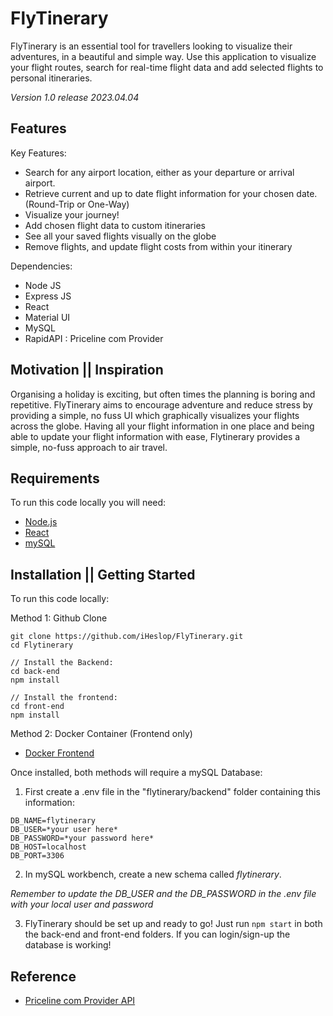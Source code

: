 # FlyTinerary

  FlyTinerary is an essential tool for travellers looking to visualize their adventures, in a beautiful and simple way. Use this application to visualize your flight routes, search for real-time flight data and add selected flights to personal itineraries. 

*Version 1.0 release 2023.04.04*

## Features

Key Features:
  * Search for any airport location, either as your departure or arrival airport. 
  * Retrieve current and up to date flight information for your chosen date. (Round-Trip or One-Way)
  * Visualize your journey!
  * Add chosen flight data to custom itineraries
  * See all your saved flights visually on the globe
  * Remove flights, and update flight costs from within your itinerary

Dependencies: 
* Node JS
* Express JS
* React
* Material UI
* MySQL
* RapidAPI : Priceline com Provider

## Motivation || Inspiration
Organising a holiday is exciting, but often times the planning is boring and repetitive. FlyTinerary aims to encourage adventure and reduce stress by providing a simple, no fuss UI which graphically visualizes your flights across the globe. Having all your flight information in one place and being able to update your flight information with ease, Flytinerary provides a simple, no-fuss approach to air travel. 

## Requirements
To run this code locally you will need:
* [Node.js](https://nodejs.org/en "Node.js")
* [React](https://react.dev/ "React")
* [mySQL](https://www.mysql.com/ "mySQL")

## Installation || Getting Started

To run this code locally: 

Method 1: Github Clone

```
git clone https://github.com/iHeslop/FlyTinerary.git
cd Flytinerary 

// Install the Backend: 
cd back-end
npm install

// Install the frontend:
cd front-end
npm install
```

Method 2: Docker Container (Frontend only)
* [Docker Frontend](https://hub.docker.com/r/iheslop/flytinerary_frontend)


Once installed, both methods will require a mySQL Database:
1. First create a .env file in the "flytinerary/backend" folder containing this information: 
```
DB_NAME=flytinerary
DB_USER=*your user here*
DB_PASSWORD=*your password here*
DB_HOST=localhost
DB_PORT=3306
```
2. In mySQL workbench, create a new schema called *flytinerary*.

*Remember to update the DB_USER and the DB_PASSWORD in the .env file with your local user and password*

3. FlyTinerary should be set up and ready to go! Just run ``` npm start ``` in both the back-end and front-end folders. If you can login/sign-up the database is working!


## Reference
* [Priceline com Provider API](https://rapidapi.com/tipsters/api/priceline-com-provider "Priceline com Provider API")

